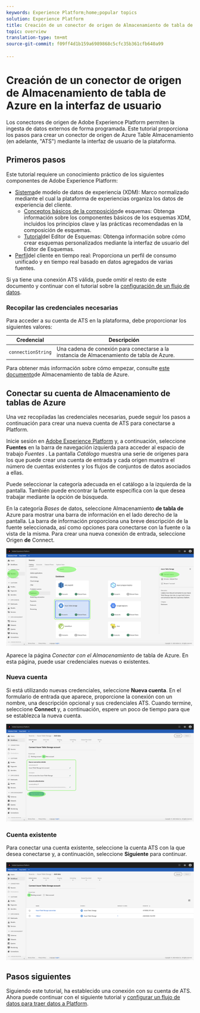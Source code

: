 ```yaml
---
keywords: Experience Platform;home;popular topics
solution: Experience Platform
title: Creación de un conector de origen de Almacenamiento de tabla de Azure en la interfaz de usuario
topic: overview
translation-type: tm+mt
source-git-commit: f09ff4d1b159a6989868c5cfc35b361cfb640a99

---
```



# Creación de un conector de origen de Almacenamiento de tabla de Azure en la interfaz de usuario

Los conectores de origen de Adobe Experience Platform permiten la ingesta de datos externos de forma programada. Este tutorial proporciona los pasos para crear un conector de origen de Azure Table Almacenamiento (en adelante, &quot;ATS&quot;) mediante la interfaz de usuario de la plataforma.

## Primeros pasos

Este tutorial requiere un conocimiento práctico de los siguientes componentes de Adobe Experience Platform:

* [Sistema](../../../../../xdm/home.md)de modelo de datos de experiencia (XDM): Marco normalizado mediante el cual la plataforma de experiencias organiza los datos de experiencia del cliente.
   * [Conceptos básicos de la composición](../../../../../xdm/schema/composition.md)de esquemas: Obtenga información sobre los componentes básicos de los esquemas XDM, incluidos los principios clave y las prácticas recomendadas en la composición de esquemas.
   * [Tutorial](../../../../../xdm/tutorials/create-schema-ui.md)del Editor de Esquemas: Obtenga información sobre cómo crear esquemas personalizados mediante la interfaz de usuario del Editor de Esquemas.
* [Perfil](../../../../../profile/home.md)del cliente en tiempo real: Proporciona un perfil de consumo unificado y en tiempo real basado en datos agregados de varias fuentes.

Si ya tiene una conexión ATS válida, puede omitir el resto de este documento y continuar con el tutorial sobre la [configuración de un flujo de datos](../../dataflow/databases.md).

### Recopilar las credenciales necesarias

Para acceder a su cuenta de ATS en la plataforma, debe proporcionar los siguientes valores:

| Credencial | Descripción |
| ---------- | ----------- |
| `connectionString` | Una cadena de conexión para conectarse a la instancia de Almacenamiento de tabla de Azure. |

Para obtener más información sobre cómo empezar, consulte [este documento](https://docs.microsoft.com/en-us/azure/storage/common/storage-introduction)de Almacenamiento de tabla de Azure.

## Conectar su cuenta de Almacenamiento de tablas de Azure

Una vez recopiladas las credenciales necesarias, puede seguir los pasos a continuación para crear una nueva cuenta de ATS para conectarse a Platform.

Inicie sesión en <a href="https://platform.adobe.com" target="_blank">Adobe Experience Platform</a> y, a continuación, seleccione **Fuentes** en la barra de navegación izquierda para acceder al espacio de trabajo *Fuentes* . La pantalla *Catálogo* muestra una serie de orígenes para los que puede crear una cuenta de entrada y cada origen muestra el número de cuentas existentes y los flujos de conjuntos de datos asociados a ellas.

Puede seleccionar la categoría adecuada en el catálogo a la izquierda de la pantalla. También puede encontrar la fuente específica con la que desea trabajar mediante la opción de búsqueda.

En la categoría *Bases* de datos, seleccione Almacenamiento **de tabla de** Azure para mostrar una barra de información en el lado derecho de la pantalla. La barra de información proporciona una breve descripción de la fuente seleccionada, así como opciones para conectarse con la fuente o la vista de la misma. Para crear una nueva conexión de entrada, seleccione Origen **de** Connect.

![catálogo](../../../../images/tutorials/create/ats/catalog.png)

Aparece la página *Conectar con el Almacenamiento* de tabla de Azure. En esta página, puede usar credenciales nuevas o existentes.

### Nueva cuenta

Si está utilizando nuevas credenciales, seleccione **Nueva cuenta**. En el formulario de entrada que aparece, proporcione la conexión con un nombre, una descripción opcional y sus credenciales ATS. Cuando termine, seleccione **Connect** y, a continuación, espere un poco de tiempo para que se establezca la nueva cuenta.

![connect](../../../../images/tutorials/create/ats/new.png)

### Cuenta existente

Para conectar una cuenta existente, seleccione la cuenta ATS con la que desea conectarse y, a continuación, seleccione **Siguiente** para continuar.

![existente](../../../../images/tutorials/create/ats/existing.png)

## Pasos siguientes

Siguiendo este tutorial, ha establecido una conexión con su cuenta de ATS. Ahora puede continuar con el siguiente tutorial y [configurar un flujo de datos para traer datos a Platform](../../dataflow/databases.md).